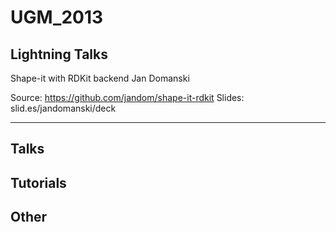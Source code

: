 UGM_2013
========


Lightning Talks
---------------


Shape-it with RDKit backend
Jan Domanski

Source: https://github.com/jandom/shape-it-rdkit
Slides: slid.es/jandomanski/deck

- - - - - - 


Talks
-----

Tutorials
---------

Other
-----
